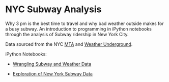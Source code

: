 # NYC Subway Analysis

Why 3 pm is the best time to travel and why bad weather outside makes for a busy subway. An introduction to programming in iPython notebooks through the analysis of Subway ridership in New York City. 

Data sourced from the NYC [MTA](http://web.mta.info/developers/) and [Weather Underground](http://www.wunderground.com). 

iPython Notebooks:

- [Wrangling Subway and Weather Data](http://nbviewer.ipython.org/github/timothyylim/NYC-Subway-Analysis/blob/master/Wrangling%2520Subway%2520and%2520Weather%2520Data.ipynb)

- [Exploration of New York Subway Data](http://nbviewer.ipython.org/github/timothyylim/NYC-Subway-Analysis/blob/master/Exploration%2520of%2520New%2520York%2520Subway%2520Data%2520.ipynb)




